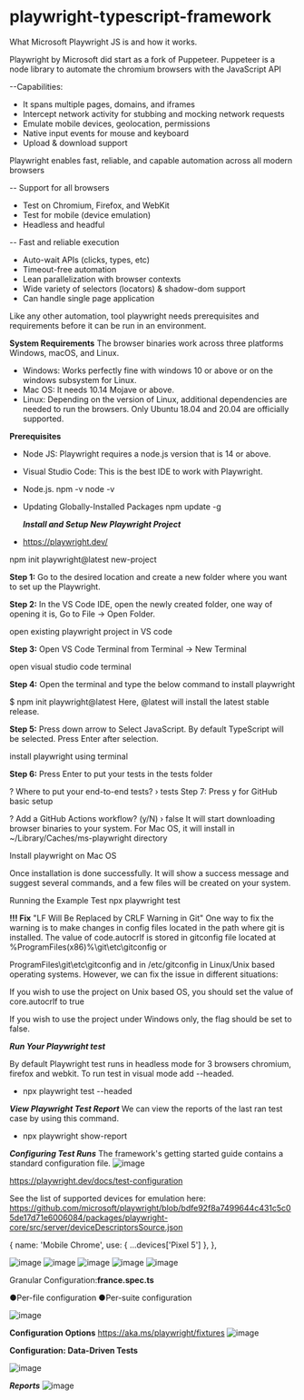 # playwright-typescript-framework
What Microsoft Playwright JS is and how it works.

Playwright by Microsoft did start as a fork of Puppeteer. Puppeteer is a node library to automate the chromium browsers with the JavaScript API

--Capabilities:
* It spans multiple pages, domains, and iframes
* Intercept network activity for stubbing and mocking network requests
* Emulate mobile devices, geolocation, permissions
* Native input events for mouse and keyboard
* Upload & download support

Playwright enables fast, reliable, and capable automation across all modern browsers

-- Support for all browsers
* Test on Chromium, Firefox, and WebKit
* Test for mobile (device emulation)
* Headless and headful

-- Fast and reliable execution
* Auto-wait APIs (clicks, types, etc)
* Timeout-free automation
* Lean parallelization with browser contexts
* Wide variety of selectors (locators) & shadow-dom support
* Can handle single page application

Like any other automation, tool playwright needs prerequisites and requirements before it can be run in an environment. 

**System Requirements**
The browser binaries work across three platforms Windows, macOS, and Linux.

* Windows: Works perfectly fine with windows 10 or above or on the windows subsystem for Linux.
* Mac OS: It needs 10.14 Mojave or above.
* Linux: Depending on the version of Linux, additional dependencies are needed to run the browsers. Only Ubuntu 18.04 and 20.04 are officially supported.

**Prerequisites**
* Node JS: Playwright requires a node.js version that is 14 or above.
* Visual Studio Code: This is the best IDE to work with Playwright. 

* Node.js. npm -v node -v 
* Updating Globally-Installed Packages npm update -g

     ***Install and Setup New Playwright Project***

* https://playwright.dev/ 

npm init playwright@latest new-project

**Step 1:** Go to the desired location and create a new folder where you want to set up the Playwright.

**Step 2:** In the VS Code IDE, open the newly created folder, one way of opening it is, Go to File -> Open Folder.

open existing playwright project in VS code

**Step 3:** Open VS Code Terminal from Terminal -> New Terminal

open visual studio code terminal

**Step 4:** Open the terminal and type the below command to install playwright  

$ npm init playwright@latest
Here, @latest will install the latest stable release.

**Step 5:** Press down arrow to Select JavaScript. By default TypeScript will be selected. Press Enter after selection.

install playwright using terminal

**Step 6:** Press Enter to put your tests in the tests folder

? Where to put your end-to-end tests? › tests
Step 7: Press y for GitHub basic setup

? Add a GitHub Actions workflow? (y/N) › false
It will start downloading browser binaries to your system. For Mac OS, it will install in ~/Library/Caches/ms-playwright directory

Install playwright on Mac OS

Once installation is done successfully. It will show a success message and suggest several commands, and a few files will be created on your system.

Running the Example Test npx playwright test


**!!! Fix**  "LF Will Be Replaced by CRLF Warning in Git"
One way to fix the warning is to make changes in config files located in the path where git is installed. 
The value of code.autocrlf is stored in gitconfig file located at %ProgramFiles(x86)%\git\etc\gitconfig or

ProgramFiles\git\etc\gitconfig and in /etc/gitconfig in Linux/Unix based operating systems. However, we can fix the issue in different situations:

If you wish to use the project on Unix based OS, you should set the value of core.autocrlf to true

If you wish to use the project under Windows only, the flag should be set to false.

 ***Run Your Playwright test***
 
By default Playwright test runs in headless mode for 3 browsers chromium, firefox and webkit.
To run test in visual mode add --headed.
* npx playwright test --headed

***View Playwright Test Report***
We can view the reports of the last ran test case by using this command.

* npx playwright show-report

***Configuring Test Runs***
The framework's getting started guide contains a standard configuration file.
![image](https://user-images.githubusercontent.com/45335405/185723009-e7a68e91-a849-4f7b-b7a0-63d471c1d74b.png)

https://playwright.dev/docs/test-configuration

See the list of supported devices for emulation here: https://github.com/microsoft/playwright/blob/bdfe92f8a7499644c431c5c05de17d71e6006084/packages/playwright-core/src/server/deviceDescriptorsSource.json

   {
      name: 'Mobile Chrome',
      use: { ...devices['Pixel 5'] },
    },

![image](https://user-images.githubusercontent.com/45335405/185733869-71e8e9e9-3f2e-4aed-b1de-471550093e34.png)
![image](https://user-images.githubusercontent.com/45335405/185733882-872303fb-21fd-4fb1-9b17-b0c4d83553fc.png)
![image](https://user-images.githubusercontent.com/45335405/185733888-34f78ace-1e90-47b0-b85b-961b44047d7b.png)
![image](https://user-images.githubusercontent.com/45335405/185733904-2a501cad-1bc3-4d4e-a8c1-c51c39063d75.png)
![image](https://user-images.githubusercontent.com/45335405/185733915-2a5090fa-340a-44aa-860b-c900dce3aee6.png)

Granular Configuration:**france.spec.ts**

●Per-file configuration 
●Per-suite configuration

![image](https://user-images.githubusercontent.com/45335405/185734543-88d88cfb-2143-4727-9d8d-f5e542e0080b.png)

**Configuration Options**
https://aka.ms/playwright/fixtures
![image](https://user-images.githubusercontent.com/45335405/185734967-2c07886d-2cd0-46e3-adc5-1ad05531e912.png)

**Configuration: Data-Driven Tests**

![image](https://user-images.githubusercontent.com/45335405/185735332-54f6334c-56df-4f50-b42e-1abd85d0919f.png)

   ***Reports***
   ![image](https://user-images.githubusercontent.com/45335405/185735387-a35e9e66-3dba-43e1-8d88-3647e22db933.png)






